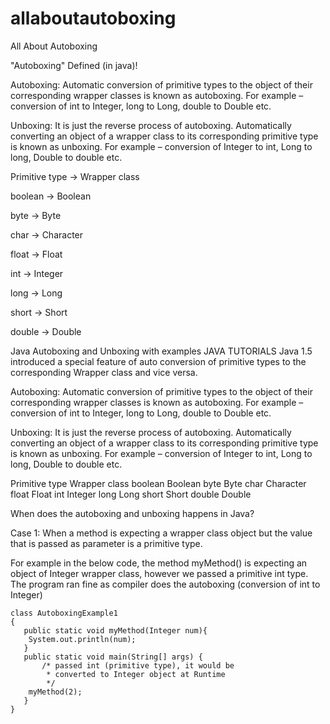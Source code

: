 # allaboutautoboxing
All About Autoboxing

"Autoboxing" Defined (in java)!

Autoboxing: Automatic conversion of primitive types to the object of their corresponding wrapper classes is known as autoboxing. For example – conversion of int to Integer, long to Long, double to Double etc.

Unboxing: It is just the reverse process of autoboxing. Automatically converting an object of a wrapper class to its corresponding primitive type is known as unboxing. For example – conversion of Integer to int, Long to long, Double to double etc.

Primitive type -> Wrapper class

boolean -> Boolean

byte -> Byte

char -> Character

float -> Float

int -> Integer

long -> Long

short -> Short

double -> Double

Java Autoboxing and Unboxing with examples
 JAVA TUTORIALS
Java 1.5 introduced a special feature of auto conversion of primitive types to the corresponding Wrapper class and vice versa.

Autoboxing: Automatic conversion of primitive types to the object of their corresponding wrapper classes is known as autoboxing. For example – conversion of int to Integer, long to Long, double to Double etc.

Unboxing: It is just the reverse process of autoboxing. Automatically converting an object of a wrapper class to its corresponding primitive type is known as unboxing. For example – conversion of Integer to int, Long to long, Double to double etc.

Primitive type	Wrapper class
boolean	        Boolean
byte	        Byte
char	        Character
float	        Float
int	        Integer
long	        Long
short	        Short
double	        Double

When does the autoboxing and unboxing happens in Java?

Case 1: When a method is expecting a wrapper class object but the value that is passed as parameter is a primitive type. 

For example in the below code, the method myMethod() is expecting an object of Integer wrapper class, however we passed a primitive int type. The program ran fine as compiler does the autoboxing (conversion of int to Integer)
```
class AutoboxingExample1
{
   public static void myMethod(Integer num){
	System.out.println(num);
   }
   public static void main(String[] args) {
       /* passed int (primitive type), it would be 
        * converted to Integer object at Runtime
        */
   	myMethod(2);
   }
}
```
